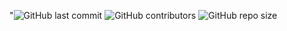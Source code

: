 "![GitHub last commit](https://img.shields.io/github/last-commit/angeljromero21/bashcomandos?color=%23229395&label=Last%20commit&logo=git&logoColor=%23fff&style=for-the-badge) ![GitHub contributors](https://img.shields.io/github/contributors/angeljromero21/bashcomandos?color=%237acbcd&logo=github&logoColor=%23fff&style=for-the-badge) ![GitHub repo size](https://img.shields.io/github/repo-size/angeljromero21/bashcomandos?color=%23229395&logo=github&logoColor=%23fff&style=for-the-badge)
